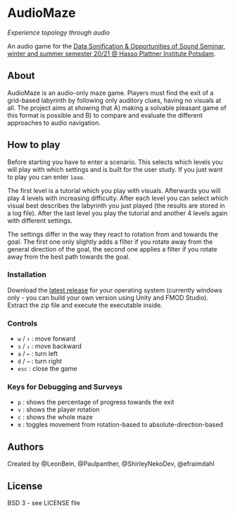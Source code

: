 # AudioMaze

*Experience topology through audio*

An audio game for the [Data Sonification & Opportunities of Sound Seminar, winter and summer semester 20/21 @ Hasso Plattner Institute Potsdam](https://hpi.de/studium/im-studium/lehrveranstaltungen/it-systems-engineering-ma/lehrveranstaltung/wise-20-21-3154-data-sonification--opportunities-of-sound.html).

## About

AudioMaze is an audio-only maze game. Players must find the exit of a grid-based labyrinth by following only auditory clues, having no visuals at all. The project aims at showing that A) making a solvable pleasant game of this format is possible and B) to compare and evaluate the different approaches to audio navigation.

## How to play

Before starting you have to enter a scenario. This selects which levels you will play with which settings and is built for the user study. If you just want to play you can enter `1aaa`.

The first level is a tutorial which you play with visuals. Afterwards you will play 4 levels with increasing difficulty.
After each level you can select which visual best describes the labyrinth you just played (the results are stored in a log file). After the last level you play the tutorial and another 4 levels again with different settings.

The settings differ in the way they react to rotation from and towards the goal. The first one only slightly adds a filter if you rotate away from the general direction of the goal, the second one applies a filter if you rotate away from the best path towards the goal.

### Installation

Download the [latest release](https://github.com/Paulpanther/AudioMaze/releases/latest) for your operating system (currently windows only - you can build your own version using Unity and FMOD Studio).
Extract the zip file and execute the executable inside.

### Controls

- `w` / `↑` : move forward
- `s` / `↓` : move backward
- `a` / `←` : turn left
- `d` / `→` : turn right
- `esc` : close the game

### Keys for Debugging and Surveys

- `p` : shows the percentage of progress towards the exit
- `v` : shows the player rotation
- `c` : shows the whole maze
- `m` : toggles movement from rotation-based to absolute-direction-based

## Authors

Created by @LeonBein, @Paulpanther, @ShirleyNekoDev, @efraimdahl

## License
BSD 3 - see LICENSE file
